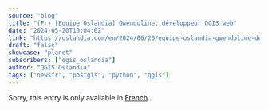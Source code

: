 ```yaml
---
source: "blog"
title: "(Fr) [Equipe Oslandia] Gwendoline, développeur QGIS web"
date: "2024-05-20T10:04:02"
link: "https://oslandia.com/en/2024/06/20/equipe-oslandia-gwendoline-developpeur-qgis-web/"
draft: "false"
showcase: "planet"
subscribers: ["qgis_oslandia"]
author: "QGIS Oslandia"
tags: ["newsfr", "postgis", "python", "qgis"]
---
```


<p class="qtranxs-available-languages-message qtranxs-available-languages-message-en">Sorry, this entry is only available in <a class="qtranxs-available-language-link qtranxs-available-language-link-fr" href="http://oslandia.com/fr/tag/qgis-en/feed/atom/" title="Fr">French</a>.</p>
